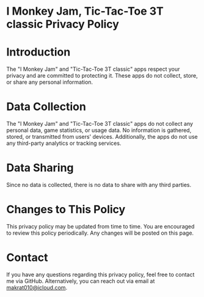 # I Monkey Jam, Tic-Tac-Toe 3T classic Privacy Policy

# Introduction
The "I Monkey Jam" and "Tic-Tac-Toe 3T classic" apps respect your privacy and are committed to protecting it. These apps do not collect, store, or share any personal information.

# Data Collection
The "I Monkey Jam" and "Tic-Tac-Toe 3T classic" apps do not collect any personal data, game statistics, or usage data. No information is gathered, stored, or transmitted from users' devices. Additionally, the apps do not use any third-party analytics or tracking services.

# Data Sharing
Since no data is collected, there is no data to share with any third parties.

# Changes to This Policy
This privacy policy may be updated from time to time. You are encouraged to review this policy periodically. Any changes will be posted on this page.

# Contact
If you have any questions regarding this privacy policy, feel free to contact me via GitHub. Alternatively, you can reach out via email at makrat010@icloud.com.
